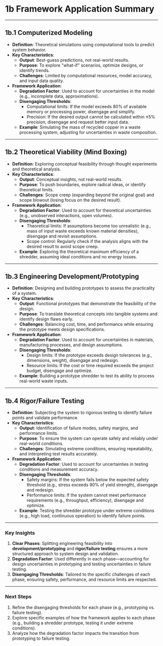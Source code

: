 # 1b Framework Application Summary

---

## 1b.1 Computerized Modeling
- **Definition**: Theoretical simulations using computational tools to predict system behavior.
- **Key Characteristics**:
  - **Output**: Best-guess predictions, not real-world results.
  - **Purpose**: To explore "what-if" scenarios, optimize designs, or identify trends.
  - **Challenges**: Limited by computational resources, model accuracy, and input data quality.
- **Framework Application**:
  - **Degradation Factor**: Used to account for uncertainties in the model (e.g., incomplete data, approximations).
  - **Disengaging Thresholds**:
    - Computational limits: If the model exceeds 80% of available memory or processing power, disengage and simplify.
    - Precision: If the desired output cannot be calculated within ±5% precision, disengage and request better input data.
  - **Example**: Simulating the mass of recycled copper in a waste processing system, adjusting for uncertainties in waste composition.

---

## 1b.2 Theoretical Viability (Mind Boxing)
- **Definition**: Exploring conceptual feasibility through thought experiments and theoretical analysis.
- **Key Characteristics**:
  - **Output**: Conceptual insights, not real-world results.
  - **Purpose**: To push boundaries, explore radical ideas, or identify theoretical limits.
  - **Challenges**: Scope creep (expanding beyond the original goal) and scope blowout (losing focus on the desired result).
- **Framework Application**:
  - **Degradation Factor**: Used to account for theoretical uncertainties (e.g., unobserved interactions, open volumes).
  - **Disengaging Thresholds**:
    - Theoretical limits: If assumptions become too unrealistic (e.g., mass of input waste exceeds known material densities), disengage and revisit assumptions.
    - Scope control: Regularly check if the analysis aligns with the desired result to avoid scope creep.
  - **Example**: Exploring the theoretical maximum efficiency of a shredder, assuming ideal conditions and no energy losses.

---

## 1b.3 Engineering Development/Prototyping
- **Definition**: Designing and building prototypes to assess the practicality of a system.
- **Key Characteristics**:
  - **Output**: Functional prototypes that demonstrate the feasibility of the design.
  - **Purpose**: To translate theoretical concepts into tangible systems and identify design flaws early.
  - **Challenges**: Balancing cost, time, and performance while ensuring the prototype meets design specifications.
- **Framework Application**:
  - **Degradation Factor**: Used to account for uncertainties in materials, manufacturing processes, and design assumptions.
  - **Disengaging Thresholds**:
    - Design limits: If the prototype exceeds design tolerances (e.g., dimensions, weight), disengage and redesign.
    - Resource limits: If the cost or time required exceeds the project budget, disengage and optimize.
  - **Example**: Building a prototype shredder to test its ability to process real-world waste inputs.

---

## 1b.4 Rigor/Failure Testing
- **Definition**: Subjecting the system to rigorous testing to identify failure points and validate performance.
- **Key Characteristics**:
  - **Output**: Identification of failure modes, safety margins, and performance limits.
  - **Purpose**: To ensure the system can operate safely and reliably under real-world conditions.
  - **Challenges**: Simulating extreme conditions, ensuring repeatability, and interpreting test results accurately.
- **Framework Application**:
  - **Degradation Factor**: Used to account for uncertainties in testing conditions and measurement accuracy.
  - **Disengaging Thresholds**:
    - Safety margins: If the system fails below the expected safety threshold (e.g., stress exceeds 90% of yield strength), disengage and redesign.
    - Performance limits: If the system cannot meet performance requirements (e.g., throughput, efficiency), disengage and optimize.
  - **Example**: Testing the shredder prototype under extreme conditions (e.g., high load, continuous operation) to identify failure points.

---

### Key Insights
1. **Clear Phases**: Splitting engineering feasibility into **development/prototyping** and **rigor/failure testing** ensures a more structured approach to system design and validation.
2. **Degradation Factor**: Used differently in each phase—accounting for design uncertainties in prototyping and testing uncertainties in failure testing.
3. **Disengaging Thresholds**: Tailored to the specific challenges of each phase, ensuring safety, performance, and resource limits are respected.

---

### Next Steps
1. Refine the disengaging thresholds for each phase (e.g., prototyping vs. failure testing).
2. Explore specific examples of how the framework applies to each phase (e.g., building a shredder prototype, testing it under extreme conditions).
3. Analyze how the degradation factor impacts the transition from prototyping to failure testing.